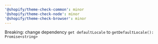 ```yaml
---
'@shopify/theme-check-common': minor
'@shopify/theme-check-node': minor
'@shopify/theme-check-browser': minor
---
```


Breaking: change dependency `get defaultLocale` to `getDefaultLocale(): Promise<string>`
